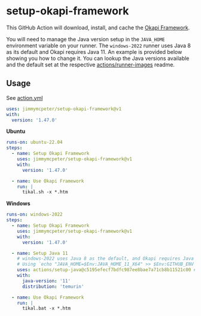 # setup-okapi-framework

This GitHub Action will download, install, and cache the
[Okapi Framework](https://okapiframework.org/).

You will need to manage the Java version setup in the `JAVA_HOME` environment
variable on your runner. The `windows-2022` runner uses Java 8 as its default
and Okapi requires Java 11. An example is provided below showing you how to
change it. You can lookup the Java versions available and the default set at the
respective [actions/runner-images](https://github.com/actions/runner-images)
readme.

## Usage

See [action.yml](action.yml)

```yaml
uses: jimmymcpeter/setup-okapi-framework@v1
with:
  version: '1.47.0'
```

**Ubuntu**

```yaml
runs-on: ubuntu-22.04
steps:
  - name: Setup Okapi Framework
    uses: jimmymcpeter/setup-okapi-framework@v1
    with:
      version: '1.47.0'

  - name: Use Okapi Framework
    run: |
      tikal.sh -x *.htm
```

**Windows**

```yaml
runs-on: windows-2022
steps:
  - name: Setup Okapi Framework
    uses: jimmymcpeter/setup-okapi-framework@v1
    with:
      version: '1.47.0'

  - name: Setup Java 11
    # windows-2022 uses Java 8 as the default, and Okapi requires Java 11
    # Using `echo "JAVA_HOME=$Env:JAVA_HOME_11_X64" >> $Env:GITHUB_ENV` will not work
    uses: actions/setup-java@c5195efecf7bdfc987ee8bae7a71cb8b11521c00 # v4.7.1
    with:
      java-version: '11'
      distribution: 'temurin'

  - name: Use Okapi Framework
    run: |
      tikal.bat -x *.htm
```
